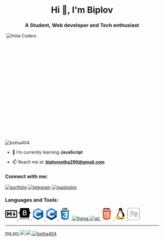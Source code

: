 <h1 align="center">Hi 👋, I'm Biplov</h1>
<h3 align="center">A Student, Web developer and Tech enthusiast</h3>


<img align="right" src="https://github.com/vivekweb2013/vivekweb2013/blob/main/developer.gif" alt="Hola Coders" width="500" height="350"/>

<p align="left"> <img src="https://komarev.com/ghpvc/?username=bstha404&label=Profile%20views&color=0e75b6&style=flat" alt="bstha404" 
                   /> </p>

- 🌱 I’m currently learning **JavaScript**

- 📫 Reach me at: **biplovestha290@gmail.com**

<h3 align="left">Connect with me: </h3>
  
[![portfolio](https://img.shields.io/badge/my_portfolio_website-000?style=for-the-badge&logo=ko-fi&logoColor=white)](https://bstha.netlify.app/)
[![telegram](https://img.shields.io/badge/telegram-0A66C2?style=for-the-badge&logo=telegram&logoColor=white)](https://t.me/bstha404)
[![mastodon](https://img.shields.io/badge/mastodon-1DA1F2?style=for-the-badge&logo=mastodon&logoColor=white)](https://mastodon.social/@bstha)

<p align="left">
</p>

<h3 align="left">Languages and Tools:</h3>
<p align="left"> <a href="https://www.markdownguide.org/" target="_blank" rel="noreferrer"> <img src="https://raw.githubusercontent.com/devicons/devicon/master/icons/markdown/markdown-original.svg" alt="Markdown" width="40" height="40"/> </a> <a href="https://getbootstrap.com" target="_blank" rel="noreferrer"> <img src="https://raw.githubusercontent.com/devicons/devicon/master/icons/bootstrap/bootstrap-plain-wordmark.svg" alt="bootstrap" width="40" height="40"/> </a> <a href="https://www.cprogramming.com/" target="_blank" rel="noreferrer"> <img src="https://raw.githubusercontent.com/devicons/devicon/master/icons/c/c-original.svg" alt="c" width="40" height="40"/> </a> <a href="https://www.w3schools.com/cpp/" target="_blank" rel="noreferrer"> <img src="https://raw.githubusercontent.com/devicons/devicon/master/icons/cplusplus/cplusplus-original.svg" alt="cplusplus" width="40" height="40"/> </a> <a href="https://www.w3schools.com/css/" target="_blank" rel="noreferrer"> <img src="https://raw.githubusercontent.com/devicons/devicon/master/icons/css3/css3-original-wordmark.svg" alt="css3" width="40" height="40"/> </a> <a href="https://www.figma.com/" target="_blank" rel="noreferrer"> <img src="https://www.vectorlogo.zone/logos/figma/figma-icon.svg" alt="figma" width="40" height="40"/> </a> <a href="https://git-scm.com/" target="_blank" rel="noreferrer"> <img src="https://www.vectorlogo.zone/logos/git-scm/git-scm-icon.svg" alt="git" width="40" height="40"/> </a> <a href="https://www.w3.org/html/" target="_blank" rel="noreferrer"> <img src="https://raw.githubusercontent.com/devicons/devicon/master/icons/html5/html5-original-wordmark.svg" alt="html5" width="40" height="40"/> </a> <a href="https://gohugo.io/" target="_blank" rel="noreferrer"> <i="https://api.iconify.design/logos-hugo.svg" alt="hugo" width="40" height="40"/> </a> <a href="https://www.linux.org/" target="_blank" rel="noreferrer"> <img src="https://raw.githubusercontent.com/devicons/devicon/master/icons/linux/linux-original.svg" alt="linux" width="40" height="40"/> </a> <a href="https://www.photoshop.com/en" target="_blank" rel="noreferrer"> <img src="https://raw.githubusercontent.com/devicons/devicon/master/icons/photoshop/photoshop-line.svg" alt="photoshop" width="40" height="40"/> </a> </p>

---
<div>
  <a href="https://github.com/bstha404">mg src
  <img height="180em" src="https://github-readme-stats.vercel.app/api?username=bstha404&show_icons=true&include_all_commits=true&count_private=true"/>
  <img height="180em" src="https://github-readme-stats.vercel.app/api/top-langs/?username=bstha404&layout=compact&langs_count=6"/>
  <img align="center" src="https://github-readme-streak-stats.herokuapp.com/?user=bstha404&" alt="bstha404"/>
</div>
